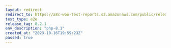 ```yaml
---
layout: redirect
redirect_to: https://a8c-woo-test-reports.s3.amazonaws.com/public/release/8.2.1/php-8.1/e2e/index.html
test_type: e2e
release_tag: 8.2.1
env_description: "php-8.1"
created_at: "2023-10-16T19:59:23Z"
passed: true
---
```

